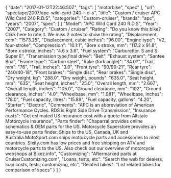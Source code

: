 {
    "date": "2017-01-12T22:46:50Z",
    "tags": [
        "motorbike",
        "spec"
    ],
    "url": "spec\/apc\/2007\/apc-wild-card-240-r-d-s",
    "title": "Custom \/ cruiser APC Wild Card 240 R.D.S",
    "categories": "Custom-cruiser",
    "brands": "apc",
    "years": "2007",
    "spec": [
        {
            "Model": "APC Wild Card 240 R.D.S",
            "Year": "2007",
            "Category": "Custom \/ cruiser",
            "Rating": "Do you know this bike?Click here to rate it. We miss 2 votes to show the rating",
            "Displacement, ccm": "1573.25",
            "Displacement, cubic inches": "96.00",
            "Engine type": "V2, four-stroke",
            "Compression": "10.1:1",
            "Bore x stroke, mm": "117.2 x 91.8",
            "Bore x stroke, inches": "4.6 x 3.6",
            "Fuel system": "Carburettor. S and S Super E",
            "Transmission type,final drive": "Belt",
            "Exhaust system": "Santee Boa",
            "Frame type": "Carbon steel",
            "Rake (fork angle)": "34.0?",
            "Trail, mm": "76",
            "Trail, inches": "3.0",
            "Front tyre": "90\/90-21",
            "Rear tyre": "240\/40-18",
            "Front brakes": "Single disc",
            "Rear brakes": "Single disc",
            "Dry weight, kg": "288.0",
            "Dry weight, pounds": "635.0",
            "Seat height, mm": "635",
            "Seat height, inches": "25.0",
            "Overall length, mm": "2.667",
            "Overall length, inches": "105.0",
            "Ground clearance, mm": "102",
            "Ground clearance, inches": "4.0",
            "Wheelbase, mm": "1.981",
            "Wheelbase, inches": "78.0",
            "Fuel capacity, litres": "15.89",
            "Fuel capacity, gallons": "4.20",
            "Starter": "Electric",
            "Comments": "APC is an abbreviation of American Performance Cycles. RDS is Right Side Drive Transmission",
            "Insurance costs": "Get estimated US insurance cost with a quote from Allstate Motorcycle Insurance",
            "Parts finder": "Chaparral provides online schematics & OEM parts for the US.   Motorcycle Superstore provides an easy-to-use parts finder. Ships to the US, Canada, UK and Australia.MotoSport.com ships motorcycle parts and accessories to most countries.    Sixity.com has low prices and free shipping on ATV and motorcycle parts to the US. Also check out our overview of motorcycle webshops at Bikez.info",
            "Customizing": "Aftermarked parts at CruiserCustomizing.com",
            "Loans, tests, etc": "Search the web for dealers, loan costs, tests, customizing, etc",
            "Related bikes": "List related bikes for comparison of specs"
        }
    ]
}